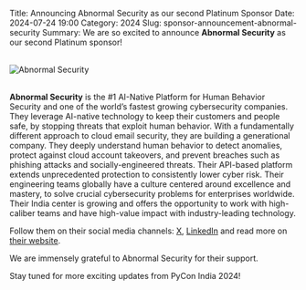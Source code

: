 Title: Announcing Abnormal Security as our second Platinum Sponsor
Date: 2024-07-24 19:00
Category: 2024
Slug: sponsor-announcement-abnormal-security
Summary: We are so excited to announce **Abnormal Security** as our second Platinum sponsor!

<!-- PELICAN_END_SUMMARY -->
<br>
<div class="text-center">
  <a href="https://abnormalsecurity.com/" target="_blank" style="border: none; text-decoration: none;">
    <img src="{static}/images/2024/sponsor-abnormal.png" alt="Abnormal Security" class="img-fluid responsive-image">
  </a>
</div>
<br>

**Abnormal Security** is the #1 AI-Native Platform for Human Behavior Security and one of the world’s fastest growing cybersecurity companies. They leverage AI-native technology to keep their customers and people safe, by stopping threats that exploit human behavior. With a fundamentally different approach to cloud email security, they are building a generational company. They deeply understand human behavior to detect anomalies, protect against cloud account takeovers, and prevent breaches such as phishing attacks and socially-engineered threats. Their API-based platform extends unprecedented protection to consistently lower cyber risk. Their engineering teams globally have a culture centered around excellence and mastery, to solve crucial cybersecurity problems for enterprises worldwide. Their India center is growing and offers the opportunity to work with high-caliber teams and have high-value impact with industry-leading technology.

Follow them on their social media channels: [X](https://x.com/AbnormalSec), [LinkedIn](https://www.linkedin.com/company/abnormalsecurity/) and read more on [their website](https://abnormalsecurity.com/).

We are immensely grateful to Abnormal Security for their support.

Stay tuned for more exciting updates from PyCon India 2024!
